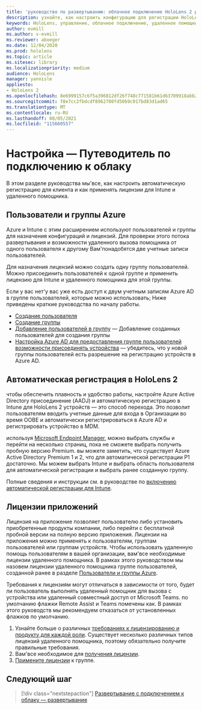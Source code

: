 ```yaml
---
title: 'руководство по развертыванию: облачное подключение HoloLens 2 развертывание в масштабе с помощью удаленного помощника — настройка'
description: узнайте, как настроить конфигурацию для регистрации HoloLens устройств через облачную подключенную сеть в масштабе с помощью удаленного помощника.
keywords: HoloLens, управление, облачное подключение, удаленное помощник, AAD, Azure AD, MDM, управление мобильными устройствами
author: evmill
ms.author: v-evmill
ms.reviewer: aboeger
ms.date: 12/04/2020
ms.prod: hololens
ms.topic: article
ms.sitesec: library
ms.localizationpriority: medium
audience: HoloLens
manager: yannisle
appliesto:
- HoloLens 2
ms.openlocfilehash: 8e6999157c6f5a396812df26f748c771581b61d63709918abb2ae45063810ef8
ms.sourcegitcommit: f8e7cc2fbdcdf8962700fd50b9c017bd83d1ad65
ms.translationtype: MT
ms.contentlocale: ru-RU
ms.lasthandoff: 08/05/2021
ms.locfileid: "115660557"
---
```

# <a name="configure---cloud-connected-guide"></a>Настройка — Путеводитель по подключению к облаку

В этом разделе руководства мы&#39;все, как настроить автоматическую регистрацию для клиента и как применять лицензии для Intune и удаленного помощника.

## <a name="azure-users-and-groups"></a>Пользователи и группы Azure

Azure и Intune с этим расширением используют пользователей и группы для назначения конфигураций и лицензий. Для проверки этого потока развертывания и возможности удаленного вызова помощника от одного пользователя к другому Вам&#39;понадобятся две учетные записи пользователей.

Для назначения лицензий можно создать одну группу пользователей. Можно присоединить пользователей к одной группе и применить лицензию для Intune и удаленного помощника для этой группы.

Если у вас нет&#39;у вас уже есть доступ к двум учетным записям Azure AD в группе пользователей, которые можно использовать; Ниже приведены краткие руководства по началу работы.

- [Создание пользователя](/mem/intune/fundamentals/quickstart-create-user)
- [Создание группы](/mem/intune/fundamentals/quickstart-create-group)
- [Добавление пользователей в группу](/azure/active-directory/fundamentals/active-directory-groups-members-azure-portal) — Добавление созданных пользователей для создания группы
- [Настройка Azure AD для предоставления группе пользователей возможности присоединять устройства](/azure/active-directory/devices/azureadjoin-plan#configure-your-device-settings) — убедитесь, что у новой группы пользователей есть разрешение на регистрацию устройств в Azure AD.

## <a name="auto-enrollment-on-hololens-2"></a>Автоматическая регистрация в HoloLens 2

чтобы обеспечить плавность и удобство работы, настройте Azure Active Directory присоединение (AADJ) и автоматическую регистрацию в Intune для HoloLens 2 устройств — это способ перехода. Это позволит пользователям вводить учетные данные для входа в Организации во время OOBE и автоматически регистрироваться в Azure AD и регистрировать устройство в MDM.

используя [Microsoft Endpoint Manager](https://endpoint.microsoft.com/#home), можно выбрать службы и перейти на несколько страниц, пока не сможете выбрать получить пробную версию Premium. вы можете заметить, что существует Azure Active Directory Premium 1 и 2, что для автоматической регистрации P1 достаточно. Мы можем выбрать Intune и выбрать область пользователя для автоматической регистрации и выбрать ранее созданную группу.

Полные сведения и инструкции см. в руководстве по [включению автоматической регистрации для Intune](/mem/intune/enrollment/quickstart-setup-auto-enrollment).

## <a name="application-licenses"></a>Лицензии приложений

Лицензия на приложение позволяет пользователю либо установить приобретенные продукты компании, либо перейти с бесплатной пробной версии на полную версию приложения. Лицензии на приложения можно применять к пользователям, группам пользователей или группам устройств. Чтобы использовать удаленную помощь пользователям в вашей организации, вам&#39;все необходимые лицензии удаленного помощника. В рамках этого руководством мы назовем лицензии удаленного помощника группе пользователей, созданной ранее в разделе [Пользователи и группы Azure](hololens2-cloud-connected-configure.md#azure-users-and-groups).

Требования к лицензиям могут отличаться в зависимости от того, будет ли пользователь выполнять удаленный помощник для вызова с устройства или удаленный совместный доступ от Microsoft Teams. по умолчанию флажки Remote Assist и Teams помечены как. В рамках этого руководств мы рекомендуем отказаться от установленных флажков по умолчанию.

1. Узнайте больше о различных [требованиях к лицензированию и продукту для каждой роли](/dynamics365/mixed-reality/remote-assist/requirements#licensing-and-product-requirements-per-role). Существует несколько различных типов лицензий удаленного помощника, поэтому обязательно получите правильные требования.
2. Вам&#39;все необходимое для [получения лицензии](/dynamics365/mixed-reality/remote-assist/buy-remote-assist).
3. [Примените лицензии](/dynamics365/mixed-reality/remote-assist/deploy-remote-assist) к группе.

## <a name="next-step"></a>Следующий шаг

> [!div class="nextstepaction"]
> [Развертывание с подключением к облаку — развертывание](hololens2-cloud-connected-deploy.md)